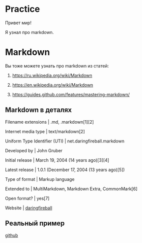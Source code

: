 # Practice

Привет мир!

Я узнал про markdown.

 

# Markdown

Вы тоже можете узнать про markdown из статей: 

1. https://ru.wikipedia.org/wiki/Markdown

2. https://en.wikipedia.org/wiki/Markdown

3. https://guides.github.com/features/mastering-markdown/

 

Markdown в деталях
--------------------
Filename extensions  |  .md, .markdown[1][2]

Internet media type | text/markdown[2]

Uniform Type Identifier (UTI) | net.daringfireball.markdown

Developed by | John Gruber

Initial release | March 19, 2004 (14 years ago)[3][4]

Latest release | 1.0.1 (December 17, 2004 (13 years ago)[5])

Type of format  |  Markup language

Extended to  | MultiMarkdown, Markdown Extra, CommonMark[6]

Open format?  | yes[7]

Website  |  [daringfireball](http://daringfireball.net/projects/markdown)

 

## Реальный пример

[github](https://github.com/Microsoft/TypeScript/blob/master/README.md)

